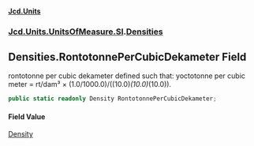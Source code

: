 #### [Jcd.Units](index.md 'index')
### [Jcd.Units.UnitsOfMeasure.SI](Jcd.Units.UnitsOfMeasure.SI.md 'Jcd.Units.UnitsOfMeasure.SI').[Densities](Densities.md 'Jcd.Units.UnitsOfMeasure.SI.Densities')

## Densities.RontotonnePerCubicDekameter Field

rontotonne per cubic dekameter defined such that: yoctotonne per cubic meter = rt/dam³ × (1.0/1000.0)/((10.0)*(10.0)*(10.0)).

```csharp
public static readonly Density RontotonnePerCubicDekameter;
```

#### Field Value
[Density](Density.md 'Jcd.Units.UnitTypes.Density')